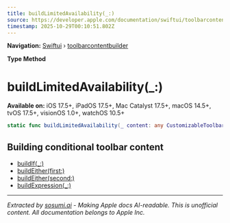 ```yaml
---
title: buildLimitedAvailability(_:)
source: https://developer.apple.com/documentation/swiftui/toolbarcontentbuilder/buildlimitedavailability(_:)
timestamp: 2025-10-29T00:10:51.802Z
---
```


**Navigation:** [Swiftui](/documentation/swiftui) › [toolbarcontentbuilder](/documentation/swiftui/toolbarcontentbuilder)

**Type Method**

# buildLimitedAvailability(_:)

**Available on:** iOS 17.5+, iPadOS 17.5+, Mac Catalyst 17.5+, macOS 14.5+, tvOS 17.5+, visionOS 1.0+, watchOS 10.5+

```swift
static func buildLimitedAvailability(_ content: any CustomizableToolbarContent) -> some CustomizableToolbarContent
```

## Building conditional toolbar content

- [buildIf(_:)](/documentation/swiftui/toolbarcontentbuilder/buildif(_:))
- [buildEither(first:)](/documentation/swiftui/toolbarcontentbuilder/buildeither(first:))
- [buildEither(second:)](/documentation/swiftui/toolbarcontentbuilder/buildeither(second:))
- [buildExpression(_:)](/documentation/swiftui/toolbarcontentbuilder/buildexpression(_:))

---

*Extracted by [sosumi.ai](https://sosumi.ai) - Making Apple docs AI-readable.*
*This is unofficial content. All documentation belongs to Apple Inc.*
